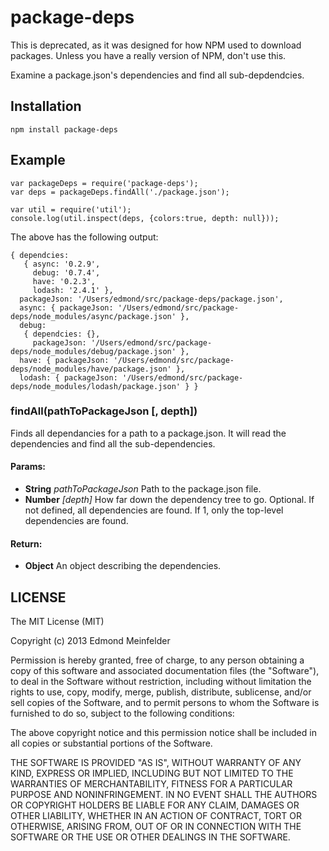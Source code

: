 package-deps
=================

This is deprecated, as it was designed for how NPM used to download packages.
Unless you have a really version of NPM, don't use this.

Examine a package.json's dependencies and find all sub-depdendcies.

## Installation

    npm install package-deps

## Example

    var packageDeps = require('package-deps');
    var deps = packageDeps.findAll('./package.json');

    var util = require('util');
    console.log(util.inspect(deps, {colors:true, depth: null}));

The above has the following output:

    { dependcies:
       { async: '0.2.9',
         debug: '0.7.4',
         have: '0.2.3',
         lodash: '2.4.1' },
      packageJson: '/Users/edmond/src/package-deps/package.json',
      async: { packageJson: '/Users/edmond/src/package-deps/node_modules/async/package.json' },
      debug:
       { dependcies: {},
         packageJson: '/Users/edmond/src/package-deps/node_modules/debug/package.json' },
      have: { packageJson: '/Users/edmond/src/package-deps/node_modules/have/package.json' },
      lodash: { packageJson: '/Users/edmond/src/package-deps/node_modules/lodash/package.json' } }

### findAll(pathToPackageJson [, depth])

Finds all dependancies for a path to a package.json. It will read the
dependencies and find all the sub-dependencies.

#### Params: 

* **String** *pathToPackageJson* Path to the package.json file.
* **Number** *\[depth\]* How far down the dependency tree to go. Optional. If not defined, all dependencies are found. If 1, only the top-level dependencies are found.

#### Return:

* **Object** An object describing the dependencies.

## LICENSE
The MIT License (MIT)

Copyright (c) 2013 Edmond Meinfelder

Permission is hereby granted, free of charge, to any person obtaining a copy of
this software and associated documentation files (the "Software"), to deal in
the Software without restriction, including without limitation the rights to
use, copy, modify, merge, publish, distribute, sublicense, and/or sell copies of
the Software, and to permit persons to whom the Software is furnished to do so,
subject to the following conditions:

The above copyright notice and this permission notice shall be included in all
copies or substantial portions of the Software.

THE SOFTWARE IS PROVIDED "AS IS", WITHOUT WARRANTY OF ANY KIND, EXPRESS OR
IMPLIED, INCLUDING BUT NOT LIMITED TO THE WARRANTIES OF MERCHANTABILITY, FITNESS
FOR A PARTICULAR PURPOSE AND NONINFRINGEMENT. IN NO EVENT SHALL THE AUTHORS OR
COPYRIGHT HOLDERS BE LIABLE FOR ANY CLAIM, DAMAGES OR OTHER LIABILITY, WHETHER
IN AN ACTION OF CONTRACT, TORT OR OTHERWISE, ARISING FROM, OUT OF OR IN
CONNECTION WITH THE SOFTWARE OR THE USE OR OTHER DEALINGS IN THE SOFTWARE.

